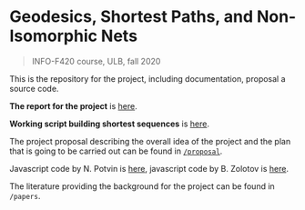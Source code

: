 # Geodesics, Shortest Paths, and Non-Isomorphic Nets
> INFO-F420 course, ULB, fall 2020

This is the repository for the project, including documentation, proposal a source code.

**The report for the project** is [here](https://github.com/boris-a-zolotov/infof420-geodesics/blob/master/tex/potvin-zolotov-chen-project.pdf).

**Working script building shortest sequences** is [here](https://boris-a-zolotov.github.io/infof420-geodesics/).

The project proposal describing the overall idea of the project and the plan that is going to be carried out can be found in [`/proposal`](https://github.com/boris-a-zolotov/infof420-geodesics/tree/master/proposal).

Javascript code by N. Potvin is [here](https://github.com/boris-a-zolotov/infof420-geodesics/tree/master/jsNicolas),
javascript code by B. Zolotov is [here](https://github.com/boris-a-zolotov/infof420-geodesics/tree/master/js-boris).

The literature providing the background for the project can be found in `/papers`.

